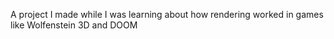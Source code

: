 A project I made while I was learning about how rendering worked in games like Wolfenstein 3D and DOOM
